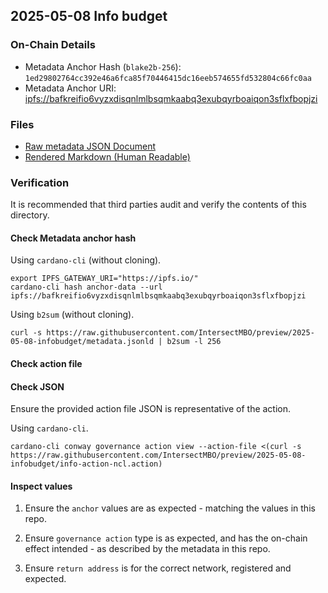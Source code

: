 ## 2025-05-08 Info budget

### On-Chain Details

- Metadata Anchor Hash (`blake2b-256`): `1ed29802764cc392e46a6fca85f70446415dc16eeb574655fd532804c66fc0aa`
- Metadata Anchor URI: <ipfs://bafkreifio6vyzxdisqnlmlbsqmkaabq3exubqyrboaiqon3sflxfbopjzi>

### Files

- [Raw metadata JSON Document](./metadata.jsonld)
- [Rendered Markdown (Human Readable)](./metadata.jsonld.md)

### Verification

It is recommended that third parties audit and verify the contents of this directory.

#### Check Metadata anchor hash

Using `cardano-cli` (without cloning).

```shell
export IPFS_GATEWAY_URI="https://ipfs.io/"
cardano-cli hash anchor-data --url ipfs://bafkreifio6vyzxdisqnlmlbsqmkaabq3exubqyrboaiqon3sflxfbopjzi
```

Using `b2sum` (without cloning).

```shell
curl -s https://raw.githubusercontent.com/IntersectMBO/preview/2025-05-08-infobudget/metadata.jsonld | b2sum -l 256
```

#### Check action file

#### Check JSON

Ensure the provided action file JSON is representative of the action.

Using `cardano-cli`.

```shell
cardano-cli conway governance action view --action-file <(curl -s https://raw.githubusercontent.com/IntersectMBO/preview/2025-05-08-infobudget/info-action-ncl.action)
```

#### Inspect values

1. Ensure the `anchor` values are as expected - matching the values in this repo.

2. Ensure `governance action` type is as expected, and has the on-chain effect intended - as described by the metadata in this repo.

3. Ensure `return address` is for the correct network, registered and expected.
